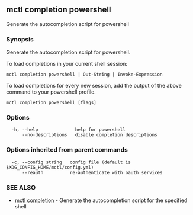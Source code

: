 [Auto generated by spf13/cobra]: <>

## mctl completion powershell

Generate the autocompletion script for powershell

### Synopsis

Generate the autocompletion script for powershell.

To load completions in your current shell session:

	mctl completion powershell | Out-String | Invoke-Expression

To load completions for every new session, add the output of the above command
to your powershell profile.


```
mctl completion powershell [flags]
```

### Options

```
  -h, --help              help for powershell
      --no-descriptions   disable completion descriptions
```

### Options inherited from parent commands

```
  -c, --config string   config file (default is $XDG_CONFIG_HOME/mctl/config.yml)
      --reauth          re-authenticate with oauth services
```

### SEE ALSO

* [mctl completion](mctl_completion.md)	 - Generate the autocompletion script for the specified shell

